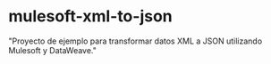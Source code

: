 # mulesoft-xml-to-json
"Proyecto de ejemplo para transformar datos XML a JSON utilizando Mulesoft y DataWeave."
